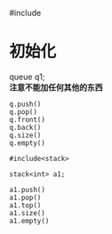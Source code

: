 #include<queue>  

# 初始化  

queue<int> q1;  
**注意不能加任何其他的东西**

```
q.push()
q.pop()
q.front()
q.back()
q.size()
q.empty()
```
```
#include<stack>

stack<int> a1;

a1.push()
a1.pop()
a1.top()
a1.size()
a1.empty()
```
